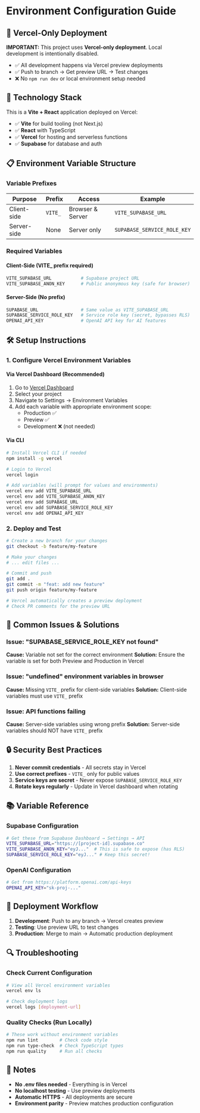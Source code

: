 # Environment Configuration Guide

## 🚨 Vercel-Only Deployment

**IMPORTANT:** This project uses **Vercel-only deployment**. Local development is intentionally disabled.

- ✅ All development happens via Vercel preview deployments
- ✅ Push to branch → Get preview URL → Test changes
- ❌ No `npm run dev` or local environment setup needed

## 🔧 Technology Stack

This is a **Vite + React** application deployed on Vercel:

- ✅ **Vite** for build tooling (not Next.js)
- ✅ **React** with TypeScript
- ✅ **Vercel** for hosting and serverless functions
- ✅ **Supabase** for database and auth

## 📋 Environment Variable Structure

### Variable Prefixes

| Purpose     | Prefix  | Access           | Example                     |
| ----------- | ------- | ---------------- | --------------------------- |
| Client-side | `VITE_` | Browser & Server | `VITE_SUPABASE_URL`         |
| Server-side | None    | Server only      | `SUPABASE_SERVICE_ROLE_KEY` |

### Required Variables

#### Client-Side (VITE_ prefix required)
```bash
VITE_SUPABASE_URL           # Supabase project URL
VITE_SUPABASE_ANON_KEY      # Public anonymous key (safe for browser)
```

#### Server-Side (No prefix)
```bash
SUPABASE_URL                # Same value as VITE_SUPABASE_URL
SUPABASE_SERVICE_ROLE_KEY   # Service role key (secret, bypasses RLS)
OPENAI_API_KEY              # OpenAI API key for AI features
```

## 🛠️ Setup Instructions

### 1. Configure Vercel Environment Variables

#### Via Vercel Dashboard (Recommended)

1. Go to [Vercel Dashboard](https://vercel.com)
2. Select your project
3. Navigate to Settings → Environment Variables
4. Add each variable with appropriate environment scope:
   - Production ✅
   - Preview ✅
   - Development ❌ (not needed)

#### Via CLI

```bash
# Install Vercel CLI if needed
npm install -g vercel

# Login to Vercel
vercel login

# Add variables (will prompt for values and environments)
vercel env add VITE_SUPABASE_URL
vercel env add VITE_SUPABASE_ANON_KEY
vercel env add SUPABASE_URL
vercel env add SUPABASE_SERVICE_ROLE_KEY
vercel env add OPENAI_API_KEY
```

### 2. Deploy and Test

```bash
# Create a new branch for your changes
git checkout -b feature/my-feature

# Make your changes
# ... edit files ...

# Commit and push
git add .
git commit -m "feat: add new feature"
git push origin feature/my-feature

# Vercel automatically creates a preview deployment
# Check PR comments for the preview URL
```

## 🐛 Common Issues & Solutions

### Issue: "SUPABASE_SERVICE_ROLE_KEY not found"

**Cause:** Variable not set for the correct environment
**Solution:** Ensure the variable is set for both Preview and Production in Vercel

### Issue: "undefined" environment variables in browser

**Cause:** Missing `VITE_` prefix for client-side variables
**Solution:** Client-side variables must use `VITE_` prefix

### Issue: API functions failing

**Cause:** Server-side variables using wrong prefix
**Solution:** Server-side variables should NOT have `VITE_` prefix

## 🔒 Security Best Practices

1. **Never commit credentials** - All secrets stay in Vercel
2. **Use correct prefixes** - `VITE_` only for public values
3. **Service keys are secret** - Never expose `SUPABASE_SERVICE_ROLE_KEY`
4. **Rotate keys regularly** - Update in Vercel dashboard when rotating

## 📚 Variable Reference

### Supabase Configuration

```bash
# Get these from Supabase Dashboard → Settings → API
VITE_SUPABASE_URL="https://[project-id].supabase.co"
VITE_SUPABASE_ANON_KEY="eyJ..."  # This is safe to expose (has RLS)
SUPABASE_SERVICE_ROLE_KEY="eyJ..." # Keep this secret!
```

### OpenAI Configuration

```bash
# Get from https://platform.openai.com/api-keys
OPENAI_API_KEY="sk-proj-..."
```

## 🚀 Deployment Workflow

1. **Development**: Push to any branch → Vercel creates preview
2. **Testing**: Use preview URL to test changes
3. **Production**: Merge to main → Automatic production deployment

## 🔍 Troubleshooting

### Check Current Configuration

```bash
# View all Vercel environment variables
vercel env ls

# Check deployment logs
vercel logs [deployment-url]
```

### Quality Checks (Run Locally)

```bash
# These work without environment variables
npm run lint        # Check code style
npm run type-check  # Check TypeScript types
npm run quality     # Run all checks
```

## 📝 Notes

- **No .env files needed** - Everything is in Vercel
- **No localhost testing** - Use preview deployments
- **Automatic HTTPS** - All deployments are secure
- **Environment parity** - Preview matches production configuration